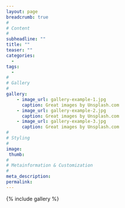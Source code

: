 ```yaml
---
layout: page
breadcrumb: true
#
# Content
#
subheadline: ""
title: ""
teaser: ""
categories:
  -
tags:
  -
#
# Gallery
#
gallery:
    - image_url: gallery-example-1.jpg
      caption: Great images by Unsplash.com
    - image_url: gallery-example-2.jpg
      caption: Great images by Unsplash.com
    - image_url: gallery-example-3.jpg
      caption: Great images by Unsplash.com
#
# Styling
#
image:
 thumb:
#
# Metainformation & Customization
#
meta_description:
permalink:
---
```


{% include gallery %}
